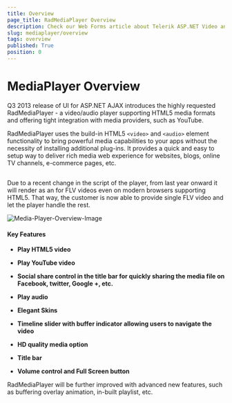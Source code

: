 ```yaml
---
title: Overview
page_title: RadMediaPlayer Overview
description: Check our Web Forms article about Telerik ASP.NET Video and Audio Player Overview.
slug: mediaplayer/overview
tags: overview
published: True
position: 0
---
```


# MediaPlayer Overview



 

Q3 2013 release of UI for ASP.NET AJAX introduces the highly requested RadMediaPlayer - a video/audio player supporting HTML5 media formats and offering tight integration with media providers, such as YouTube.

RadMediaPlayer uses the build-in HTML5 `<video>` and `<audio>` element functionality to bring powerful media capabilities to your apps without the necessity of installing additional plug-ins. It provides a quick and easy to setup way to deliver rich media web experience for websites, blogs, online TV channels, e-commerce pages, etc.

##   

Due to a recent change in the script of the player, from last year onward it will render as an <object> for FLV videos even on modern browsers supporting HTML5. That way, the customer is now able to provide single FLV video and let the player handle the rest.

![Media-Player-Overview-Image](images/mediaplayer-overview-image.png)


#### Key Features

* **Play HTML5 video**

* **Play YouTube video**

* **Social share control in the title bar for quickly sharing the media file on Facebook, twitter, Google +, etc.**

* **Play audio**

* **Elegant Skins**

* **Timeline slider with buffer indicator allowing users to navigate the video**

* **HD quality media option**

* **Title bar**

* **Volume control and Full Screen button**

RadMediaPlayer will be further improved with advanced new features, such as buffering overlay animation, in-built playlist, etc.
